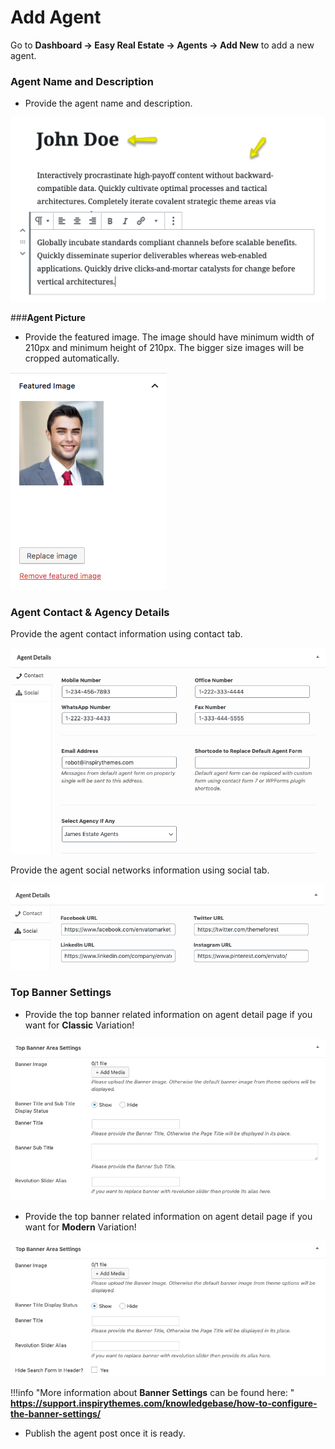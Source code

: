 # **Add Agent**

Go to **Dashboard → Easy Real Estate → Agents → Add New** to add a new agent.

### **Agent Name and Description**

- Provide the agent name and description.

![Agent Description](images/add-content/add-agent-title-description.png)

###**Agent Picture**

-  Provide the featured image. The image should have minimum width of 210px and minimum height of 210px. The bigger size images will be cropped automatically. 

![Agent Picture](images/add-content/agent-featured-image.png)

### **Agent Contact & Agency Details**

Provide the agent contact information using contact tab. 

![Agent Contact Information](images/add-content/agent-information.png)

Provide the agent social networks information using social tab.

![Agent Social Information](images/add-content/agent-information-2.png)

### **Top Banner Settings**

- Provide the top banner related information on agent detail page if you want for **Classic** Variation!

![Add Gallery Page](images/add-content/top-banner-area-settings.png)

- Provide the top banner related information on agent detail page if you want for **Modern** Variation!

![Add Gallery Page](images/add-content/top-banner-area-settings-mod.png)

!!!info "More information about **Banner Settings** can be found here: "
    **https://support.inspirythemes.com/knowledgebase/how-to-configure-the-banner-settings/**

- Publish the agent post once it is ready.